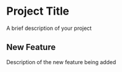 # Project Title
A brief description of your project

## New Feature
Description of the new feature being added
